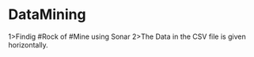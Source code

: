 # DataMining

1>Findig #Rock of #Mine using Sonar
2>The Data in the CSV file is given horizontally. 
